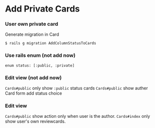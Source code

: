 Add Private Cards
===

### User own private card
Generate migration in Card

    $ rails g migration AddColumnStatusToCards

### Use rails enum (not add now)

    enum status: [:public, :private]

### Edit view (not add now)

`Cards#public` only show `:public` status cards
`Cards#public` show auther
Card form add status choice

### Edit view
`Cards#public` show action only when user is the author.
`Cards#index` only show user's own reviewcards.
